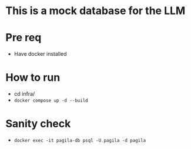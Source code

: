 # This is a mock database for the LLM 

# Pre req
- Have docker installed 

# How to run
- cd infra/ 
- `docker compose up -d --build` 

# Sanity check
- `docker exec -it pagila-db psql -U pagila -d pagila`